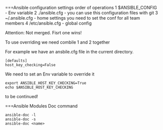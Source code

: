 
===Ansible configuration settings order of operations
1 $ANSIBLE_CONFIG 	- Env variable
2 ./ansible.cfg 	- you can use this configuration files with git
3 ~/.ansible.cfg 	- home settings you need to set the conf for all team members
4 /etc/ansible.cfg  - global config


Attention: Not merged. Fisrt one wins!

To use overriding we need combile 1 and 2 together

For example we have an ansbile.cfg file in the current directory.
```
[defaults]
host_key_checking=False
```


We need to set an Env variable to override it
```
export ANSIBLE_HOST_KEY_CHECKING=True
echo $ANSIBLE_HOST_KEY_CHECKING
```

to be continued!


===Ansible Modules
Doc command

```
ansible-doc -l
ansible-doc -s
ansible-doc <name>

```